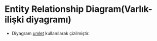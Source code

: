 # Entity Relationship Diagram(Varlık-ilişki diyagramı)

* Diyagram [umlet](https://www.umlet.com/) kullanılarak çizilmiştir. 
